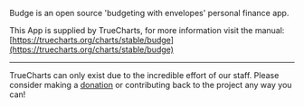 Budge is an open source 'budgeting with envelopes' personal finance app.

This App is supplied by TrueCharts, for more information visit the manual: [https://truecharts.org/charts/stable/budge](https://truecharts.org/charts/stable/budge)

---

TrueCharts can only exist due to the incredible effort of our staff.
Please consider making a [donation](https://truecharts.org/about/sponsor) or contributing back to the project any way you can!

